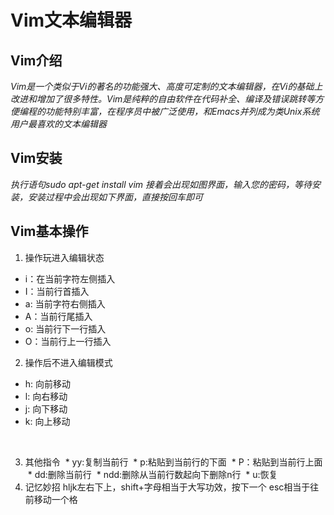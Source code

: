 # Vim文本编辑器
## Vim介绍
*Vim是一个类似于Vi的著名的功能强大、高度可定制的文本编辑器，在Vi的基础上改进和增加了很多特性。Vim是纯粹的自由软件在代码补全、编译及错误跳转等方便编程的功能特别丰富，在程序员中被广泛使用，和Emacs并列成为类Unix系统用户最喜欢的文本编辑器*
## Vim安装
*执行语句sudo apt-get install vim*
*接着会出现如图界面，输入您的密码，等待安装，安装过程中会出现如下界面，直接按回车即可*
## Vim基本操作
1. 操作玩进入编辑状态                
 * i：在当前字符左侧插入                   
 * I：当前行首插入               
 * a: 当前字符右侧插入               
  * A：当前行尾插入              
  * o: 当前行下一行插入                     
   * O：当前行上一行插入 
   
2. 操作后不进入编辑模式           
* h: 向前移动                
* l: 向右移动                   
 * j: 向下移动                       
 * k: 向上移动 


   
   
  
                   
   
3. 其他指令
  * yy:复制当前行
  * p:粘贴到当前行的下面
  * P：粘贴到当前行上面
  * dd:删除当前行
  * ndd:删除从当前行数起向下删除n行
  * u:恢复
4. 记忆妙招
hljk左右下上，shift+字母相当于大写功效，按下一个 esc相当于往前移动一个格     


    
